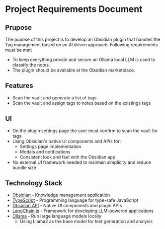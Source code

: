 # Project Requirements Document
## Prupose
The pupose of this project is to develop an Obsidian plugin that handles the Tag management based
on an AI driven approach. Following requirements must be met: 
- To keep everything private and secure an Ollama local LLM is used to classify the notes.
- The plugin should be available at the Obsidian marketplace.

## Features
- Scan the vault and generate a list of tags
- Scan the vault and assign tags to notes based on the existings tags

## UI
- On the plugin settings page the user must confirm to scan the vault for tags
- Using Obsidian's native UI components and APIs for:
    - Settings page implementation
    - Modals and notifications
    - Consistent look and feel with the Obsidian app
- No external UI framework needed to maintain simplicity and reduce bundle size

## Technology Stack
- [Obsidian](https://obsidian.md/) - Knowledge management application
- [TypeScript](https://www.typescriptlang.org/) - Programming language for type-safe JavaScript
- [Obsidian API](https://github.com/obsidianmd/obsidian-api) - Native UI components and plugin APIs
- [LangChain.js](https://js.langchain.com/) - Framework for developing LLM-powered applications
- [Ollama](https://github.com/ollama/ollama) - Run large language models locally
    - Using Llama2 as the base model for text generation and analysis